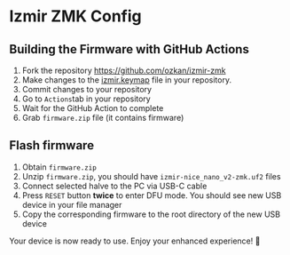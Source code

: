 # Izmir ZMK Config 

## Building the Firmware with GitHub Actions

1. Fork the repository https://github.com/ozkan/izmir-zmk
2. Make changes to the [izmir.keymap](config/izmir.keymap) file in your repository.  
3. Commit changes to your repository
4. Go to `Actions`tab in your repository
5. Wait for the GitHub Action to complete
6. Grab `firmware.zip` file (it contains firmware)

## Flash firmware

1. Obtain `firmware.zip`
2. Unzip `firmware.zip`, you should have `izmir-nice_nano_v2-zmk.uf2` files
3. Connect selected halve to the PC via USB-C cable
4. Press `RESET` button **twice** to enter DFU mode. You should see new USB device in your file manager
5. Copy the corresponding firmware to the root directory of the new USB device

 Your device is now ready to use. Enjoy your enhanced experience! :tada:
